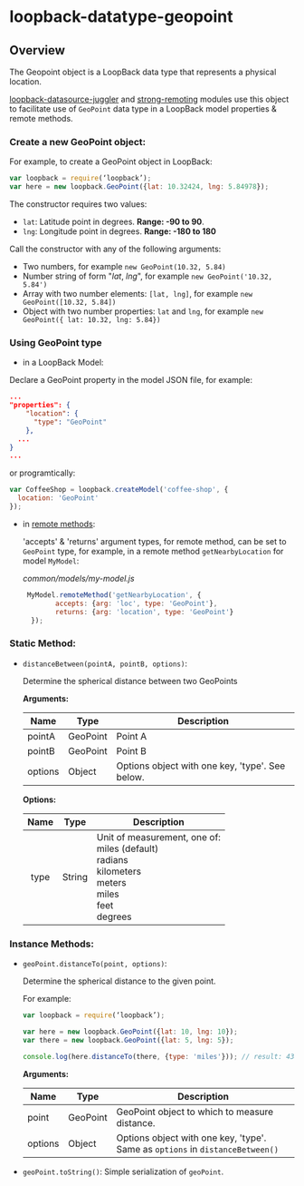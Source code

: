 # loopback-datatype-geopoint

## Overview

The Geopoint object is a LoopBack data type that represents a physical location.

[loopback-datasource-juggler](https://github.com/strongloop/loopback-datasource-juggler) and [strong-remoting](https://github.com/strongloop/strong-remoting) modules use this object to facilitate use of `GeoPoint` data type in a LoopBack model properties & remote methods.

### Create a new GeoPoint object:
For example, to create a GeoPoint object in LoopBack:

```javascript
var loopback = require(‘loopback’);
var here = new loopback.GeoPoint({lat: 10.32424, lng: 5.84978});
```

The constructor requires two values:
 - `lat`: Latitude point in degrees. **Range: -90 to 90**.
 - `lng`: Longitude point in degrees. **Range: -180 to 180**

Call the constructor with any of the following arguments:
 - Two numbers, for example `new GeoPoint(10.32, 5.84)`
 - Number string of form "_lat_, _lng_", for example `new GeoPoint('10.32, 5.84')`
 - Array with two number elements: `[lat, lng]`, for example `new GeoPoint([10.32, 5.84])`
 - Object with two number properties: `lat` and `lng`, for example `new GeoPoint({ lat: 10.32, lng: 5.84})`

### Using GeoPoint type
- in a LoopBack Model:

 Declare a GeoPoint property in the model JSON file, for example:

  ```json
  ...
  "properties": {
      "location": {
        "type": "GeoPoint"
      },
    ...
  }
  ...
  ```

  or programtically:

  ```javascript
  var CoffeeShop = loopback.createModel('coffee-shop', {
    location: 'GeoPoint'
  });
  ```

- in [remote methods](http://loopback.io/doc/en/lb2/Remote-methods.html):

  'accepts' & 'returns' argument types, for remote method, can be set to `GeoPoint` type, for example, in a remote method `getNearbyLocation` for model `MyModel`:

  *common/models/my-model.js*
  ```javascript
   MyModel.remoteMethod('getNearbyLocation', {
          accepts: {arg: 'loc', type: 'GeoPoint'},
          returns: {arg: 'location', type: 'GeoPoint'}
    });
  ```

### Static Method:
- `distanceBetween(pointA, pointB, options)`:

  Determine the spherical distance between two GeoPoints

  **Arguments:**

  | Name | Type | Description   |
  |----------|-------------|-----------|
  | pointA | GeoPoint | Point A|
  | pointB | GeoPoint | Point B|
  | options | Object | Options object with one key, 'type'. See below.|

  **Options:**

  | Name | Type | Description |
  |:---------:|:------:|-----------|
  | type | String | Unit of measurement, one of:<br> miles (default)<br>radians<br>kilometers<br>meters<br>miles<br>feet<br>degrees |

### Instance Methods:
- `geoPoint.distanceTo(point, options)`:

  Determine the spherical distance to the given point.

  For example:
  ```javascript
  var loopback = require(‘loopback’);

  var here = new loopback.GeoPoint({lat: 10, lng: 10});
  var there = new loopback.GeoPoint({lat: 5, lng: 5});

  console.log(here.distanceTo(there, {type: 'miles'})); // result: 438
  ```

  **Arguments:**

  | Name | Type | Description   |
  |----------|-------------|-----------|
  | point | GeoPoint | GeoPoint object to which to measure distance. |
  | options | Object | Options object with one key, 'type'. Same as `options` in `distanceBetween()`|

- `geoPoint.toString()`:
  Simple serialization of `geoPoint`.
